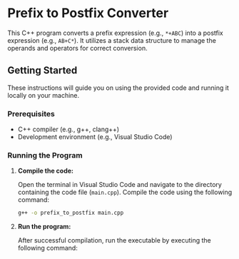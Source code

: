 # Prefix to Postfix Converter

This C++ program converts a prefix expression (e.g., `*+ABC`) into a postfix expression (e.g., `AB+C*`). It utilizes a stack data structure to manage the operands and operators for correct conversion.

## Getting Started

These instructions will guide you on using the provided code and running it locally on your machine.

### Prerequisites

- C++ compiler (e.g., g++, clang++)
- Development environment (e.g., Visual Studio Code)

### Running the Program

1. **Compile the code:**

    Open the terminal in Visual Studio Code and navigate to the directory containing the code file (`main.cpp`). Compile the code using the following command:

    ```sh
    g++ -o prefix_to_postfix main.cpp
    ```

2. **Run the program:**

    After successful compilation, run the executable by executing the following command:
